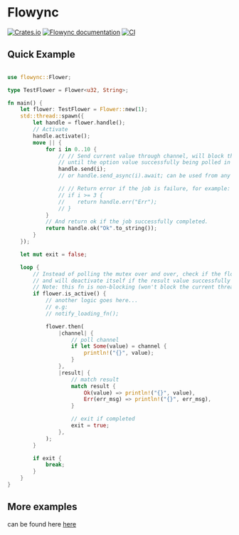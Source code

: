 # Flowync

[![Crates.io](https://img.shields.io/crates/v/flowync.svg)](https://crates.io/crates/flowync)
[![Flowync documentation](https://docs.rs/flowync/badge.svg)](https://docs.rs/flowync)
[![CI](https://github.com/Ar37-rs/flowync/actions/workflows/ci.yml/badge.svg)](https://github.com/Ar37-rs/flowync/actions/workflows/ci.yml)

## Quick Example

```rust

use flowync::Flower;

type TestFlower = Flower<u32, String>;

fn main() {
    let flower: TestFlower = Flower::new(1);
    std::thread::spawn({
        let handle = flower.handle();
        // Activate
        handle.activate();
        move || {
            for i in 0..10 {
                // // Send current value through channel, will block the spawned thread
                // until the option value successfully being polled in the main thread.
                handle.send(i);
                // or handle.send_async(i).await; can be used from any multithreaded async runtime,

                // // Return error if the job is failure, for example:
                // if i >= 3 {
                //    return handle.err("Err");
                // }
            }
            // And return ok if the job successfully completed.
            return handle.ok("Ok".to_string());
        }
    });

    let mut exit = false;

    loop {
        // Instead of polling the mutex over and over, check if the flower is_active()
        // and will deactivate itself if the result value successfully received.
        // Note: this fn is non-blocking (won't block the current thread).
        if flower.is_active() {
            // another logic goes here...
            // e.g:
            // notify_loading_fn();

            flower.then(
                |channel| {
                    // poll channel
                    if let Some(value) = channel {
                        println!("{}", value);
                    }
                },
                |result| {
                    // match result
                    match result {
                        Ok(value) => println!("{}", value),
                        Err(err_msg) => println!("{}", err_msg),
                    }

                    // exit if completed
                    exit = true;
                },
            );
        }

        if exit {
            break;
        }
    }
}
```

## More examples
can be found here [here](https://github.com/Ar37-rs/flowync/tree/main/examples)
